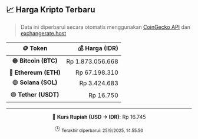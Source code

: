 

<!-- HARGA_KRIPTO -->
## 📈 Harga Kripto Terbaru

> Data ini diperbarui secara otomatis menggunakan [CoinGecko API](https://www.coingecko.com/) dan [exchangerate.host](https://exchangerate.host/)

<div align="center">

| 🪙 Token | 💰 Harga (IDR) |
|:------:|---------------:|
| 🟠 **Bitcoin (BTC)**   | Rp 1.873.056.668 |
| 🔵 **Ethereum (ETH)**  | Rp 67.198.310 |
| 🟣 **Solana (SOL)**    | Rp 3.424.683 |
| 🟢 **Tether (USDT)**   | Rp 16.750 |

---

💱 **Kurs Rupiah (USD → IDR)**: Rp 16.745

🕒 <sub>Terakhir diperbarui: 25/9/2025, 14.55.50</sub>

</div>
<!-- /HARGA_KRIPTO -->